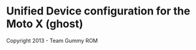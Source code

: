 Unified Device configuration for the Moto X (ghost)
===============================

Copyright 2013 - Team Gummy ROM
